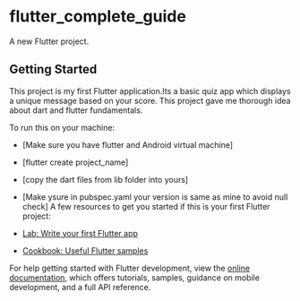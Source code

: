 # flutter_complete_guide

A new Flutter project.

## Getting Started

This project is my first Flutter application.Its a basic quiz app which displays a unique message based on your score. This project gave me thorough idea about dart and flutter fundamentals.

To run this on your machine:
- [Make sure you have flutter  and Android virtual machine]
- [flutter create project_name]
- [copy the dart files from lib folder into yours]
- [Make ysure in pubspec.yaml your version is same as mine to avoid null check]
A few resources to get you started if this is your first Flutter project:

- [Lab: Write your first Flutter app](https://docs.flutter.dev/get-started/codelab)
- [Cookbook: Useful Flutter samples](https://docs.flutter.dev/cookbook)

For help getting started with Flutter development, view the
[online documentation](https://docs.flutter.dev/), which offers tutorials,
samples, guidance on mobile development, and a full API reference.

